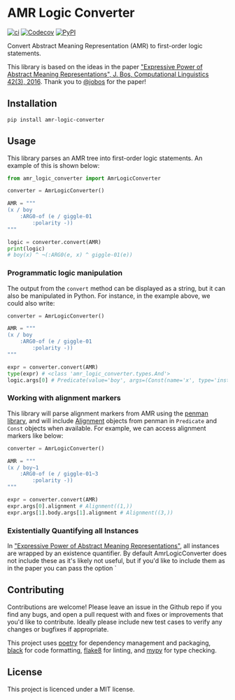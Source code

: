 # AMR Logic Converter

[![ci](https://img.shields.io/github/workflow/status/chanind/amr-logic-converter/CI/main)](https://github.com/chanind/amr-logic-converter)
[![Codecov](https://img.shields.io/codecov/c/github/chanind/amr-logic-converter/main)](https://codecov.io/gh/chanind/amr-logic-converter)
[![PyPI](https://img.shields.io/pypi/v/amr-logic-converter?color=blue)](https://pypi.org/project/amr-logic-converter/)

Convert Abstract Meaning Representation (AMR) to first-order logic statements.

This library is based on the ideas in the paper ["Expressive Power of Abstract Meaning Representations", J. Bos, Computational Linguistics 42(3), 2016](http://www.mitpressjournals.org/doi/pdf/10.1162/COLI_a_00257). Thank you to [@jobos](https://github.com/jobos) for the paper!

## Installation

```
pip install amr-logic-converter
```

## Usage

This library parses an AMR tree into first-order logic statements. An example of this is shown below:

```python
from amr_logic_converter import AmrLogicConverter

converter = AmrLogicConverter()

AMR = """
(x / boy
    :ARG0-of (e / giggle-01
        :polarity -))
"""

logic = converter.convert(AMR)
print(logic)
# boy(x) ^ ¬(:ARG0(e, x) ^ giggle-01(e))
```

### Programmatic logic manipulation

The output from the `convert` method can be displayed as a string, but it can also be manipulated in Python. For instance, in the example above, we could also write:

```python
converter = AmrLogicConverter()

AMR = """
(x / boy
    :ARG0-of (e / giggle-01
        :polarity -))
"""

expr = converter.convert(AMR)
type(expr) # <class 'amr_logic_converter.types.And'>
logic.args[0] # Predicate(value='boy', args=(Const(name='x', type='instance'),), alignment=None)
```

### Working with alignment markers

This library will parse alignment markers from AMR using the [penman library](https://penman.readthedocs.io/en/latest/), and will include [Alignment](https://penman.readthedocs.io/en/latest/api/penman.surface.html#penman.surface.Alignment) objects from penman in `Predicate` and `Const` objects when available. For example, we can access alignment markers like below:

```python
converter = AmrLogicConverter()

AMR = """
(x / boy~1
    :ARG0-of (e / giggle-01~3
        :polarity -))
"""

expr = converter.convert(AMR)
expr.args[0].alignment # Alignment((1,))
expr.args[1].body.args[1].alignment # Alignment((3,))
```

### Existentially Quantifying all Instances

In ["Expressive Power of Abstract Meaning Representations"](http://www.mitpressjournals.org/doi/pdf/10.1162/COLI_a_00257), all instances are wrapped by an existence quantifier. By default AmrLogicConverter does not include these as it's likely not useful, but if you'd like to include them as in the paper you can pass the option `

## Contributing

Contributions are welcome! Please leave an issue in the Github repo if you find any bugs, and open a pull request with and fixes or improvements that you'd like to contribute. Ideally please include new test cases to verify any changes or bugfixes if appropriate.

This project uses [poetry](https://python-poetry.org/) for dependency management and packaging, [black](https://black.readthedocs.io/en/stable/) for code formatting, [flake8](https://flake8.pycqa.org/en/latest/) for linting, and [mypy](https://mypy.readthedocs.io/en/stable/) for type checking.

## License

This project is licenced under a MIT license.
